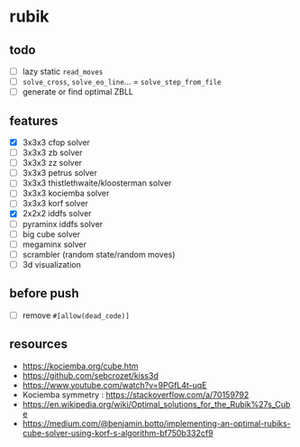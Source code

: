 # rubik

## todo

- [ ] lazy static `read_moves`
- [ ] `solve_cross`, `solve_eo_line`... = `solve_step_from_file`
- [ ] generate or find optimal ZBLL

## features

- [x] 3x3x3 cfop solver
- [ ] 3x3x3 zb solver
- [ ] 3x3x3 zz solver
- [ ] 3x3x3 petrus solver
- [ ] 3x3x3 thistlethwaite/kloosterman solver
- [ ] 3x3x3 kociemba solver
- [ ] 3x3x3 korf solver
- [x] 2x2x2 iddfs solver
- [ ] pyraminx iddfs solver
- [ ] big cube solver
- [ ] megaminx solver
- [ ] scrambler (random state/random moves)
- [ ] 3d visualization

## before push

- [ ] remove `#[allow(dead_code)]`

## resources

- https://kociemba.org/cube.htm
- https://github.com/sebcrozet/kiss3d
- https://www.youtube.com/watch?v=9PGfL4t-uqE
- Kociemba symmetry : https://stackoverflow.com/a/70159792
- https://en.wikipedia.org/wiki/Optimal_solutions_for_the_Rubik%27s_Cube
- https://medium.com/@benjamin.botto/implementing-an-optimal-rubiks-cube-solver-using-korf-s-algorithm-bf750b332cf9
